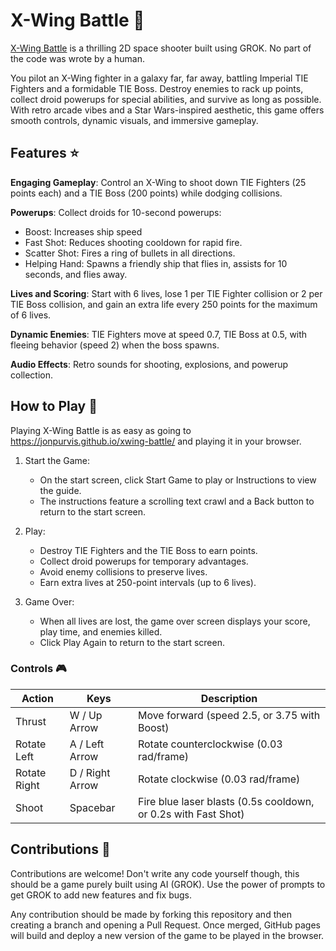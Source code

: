 # X-Wing Battle :rocket:

[X-Wing Battle](https://jonpurvis.github.io/xwing-battle/) is a thrilling 2D space shooter built using GROK. No part of the code was wrote by a human.

You pilot an X-Wing fighter in a galaxy far, far away, battling Imperial TIE Fighters and a formidable TIE Boss. Destroy enemies to rack up points, collect droid powerups for special abilities, and survive as long as possible. With retro arcade vibes and a Star Wars-inspired aesthetic, this game offers smooth controls, dynamic visuals, and immersive gameplay.

## Features :star:

**Engaging Gameplay**: Control an X-Wing to shoot down TIE Fighters (25 points each) and a TIE Boss (200 points) while dodging collisions.

**Powerups**: Collect droids for 10-second powerups:
- Boost: Increases ship speed
- Fast Shot: Reduces shooting cooldown for rapid fire.
- Scatter Shot: Fires a ring of bullets in all directions.
- Helping Hand: Spawns a friendly ship that flies in, assists for 10 seconds, and flies away.

**Lives and Scoring**: Start with 6 lives, lose 1 per TIE Fighter collision or 2 per TIE Boss collision, and gain an extra life every 250 points for the maximum of 6 lives.

**Dynamic Enemies**: TIE Fighters move at speed 0.7, TIE Boss at 0.5, with fleeing behavior (speed 2) when the boss spawns.

**Audio Effects**: Retro sounds for shooting, explosions, and powerup collection.

## How to Play 👾

Playing X-Wing Battle is as easy as going to https://jonpurvis.github.io/xwing-battle/ and playing it in your browser.

1. Start the Game:
   - On the start screen, click Start Game to play or Instructions to view the guide.
   - The instructions feature a scrolling text crawl and a Back button to return to the start screen.

2. Play:
   - Destroy TIE Fighters and the TIE Boss to earn points.
   - Collect droid powerups for temporary advantages.
   - Avoid enemy collisions to preserve lives.
   - Earn extra lives at 250-point intervals (up to 6 lives).

3. Game Over:
   - When all lives are lost, the game over screen displays your score, play time, and enemies killed.
   - Click Play Again to return to the start screen.

### Controls 🎮

| Action        | Keys                | Description                                                      |
|---------------|---------------------|------------------------------------------------------------------|
| Thrust        | W / Up Arrow        | Move forward (speed 2.5, or 3.75 with Boost)                     |
| Rotate Left   | A / Left Arrow      | Rotate counterclockwise (0.03 rad/frame)                         |
| Rotate Right  | D / Right Arrow     | Rotate clockwise (0.03 rad/frame)                                |
| Shoot         | Spacebar            | Fire blue laser blasts (0.5s cooldown, or 0.2s with Fast Shot)   |

## Contributions 🤝

Contributions are welcome! Don't write any code yourself though, this should be a game purely built using AI (GROK). Use the power of prompts to get GROK to add new features and fix bugs.

Any contribution should be made by forking this repository and then creating a branch and opening a Pull Request. Once merged, GitHub pages will build and deploy a new version of the game to be played in the browser. 
   
